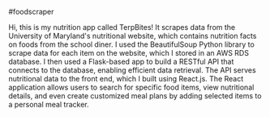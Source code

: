 #foodscraper

Hi, this is my nutrition app called TerpBites! It scrapes data from the University of Maryland's nutritional website, which contains nutrition facts on foods from the school diner. I used the BeautifulSoup Python library to scrape data for each item on the website, which I stored in an AWS RDS database. I then used a Flask-based app to build a RESTful API that connects to the database, enabling efficient data retrieval. The API serves nutritional data to the front end, which I built using React.js. The React application allows users to search for specific food items, view nutritional details, and even create customized meal plans by adding selected items to a personal meal tracker.
